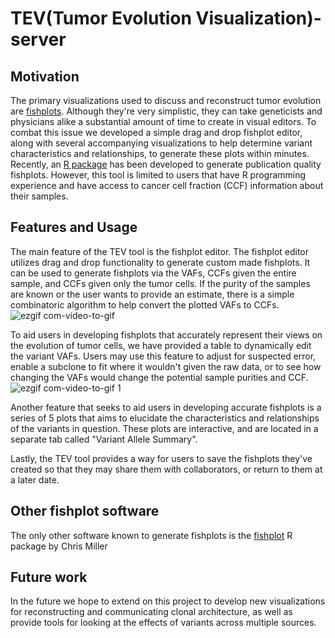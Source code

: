# TEV(Tumor Evolution Visualization)-server

## Motivation
The primary visualizations used to discuss and reconstruct tumor evolution are [fishplots](http://www.nature.com/nature/journal/v481/n7382/fig_tab/nature10738_F2.html). Although they're very simplistic, they can take geneticists and physicians alike a substantial amount of time to create in visual editors. To combat this issue we developed a simple drag and drop fishplot editor, along with several accompanying visualizations to help determine variant characteristics and relationships, to generate these plots within minutes. Recently, an [R package](https://github.com/chrisamiller/fishplot) has been developed to generate publication quality fishplots. However, this tool is limited to users that have R programming experience and have access to cancer cell fraction (CCF) information about their samples.

## Features and Usage
The main feature of the TEV tool is the fishplot editor. The fishplot editor utilizes drag and drop functionality to generate custom made fishplots. It can be used to generate fishplots via the VAFs, CCFs given the entire sample, and CCFs given only the tumor cells. If the purity of the samples are known or the user wants to provide an estimate, there is a simple combinatoric algorithm to help convert the plotted VAFs to CCFs.
![ezgif com-video-to-gif](https://cloud.githubusercontent.com/assets/12614369/20637126/b4ddf410-b34a-11e6-8efa-0381ed59b889.gif)

To aid users in developing fishplots that accurately represent their views on the evolution of tumor cells, we have provided a table to dynamically edit the variant VAFs. Users may use this feature to adjust for suspected error, enable a subclone to fit where it wouldn't given the raw data, or to see how changing the VAFs would change the potential sample purities and CCF.
![ezgif com-video-to-gif 1](https://cloud.githubusercontent.com/assets/12614369/20638368/a536a240-b373-11e6-84b0-38de2f6f2aea.gif)

Another feature that seeks to aid users in developing accurate fishplots is a series of 5 plots that aims to elucidate the characteristics and relationships of the variants in question. These plots are interactive, and are located in a separate tab called "Variant Allele Summary".

Lastly, the TEV tool provides a way for users to save the fishplots they've created so that they may share them with collaborators, or return to them at a later date.

## Other fishplot software
The only other software known to generate fishplots is the [fishplot](https://github.com/chrisamiller/fishplot) R package by Chris Miller

## Future work
In the future we hope to extend on this project to develop new visualizations for reconstructing and communicating clonal architecture, as well as provide tools for looking at the effects of variants across multiple sources. 
